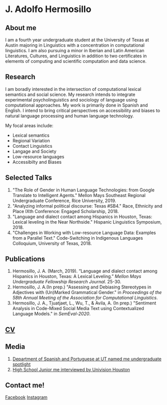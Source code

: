 
# J. Adolfo Hermosillo 
## About me
I am a fourth year undergraduate student at the University of Texas at Austin majoring in Linguistics with a concentration in computational linguistics. I am also pursuing a minor in Iberian and Latin American Literatures, Cultures, and Linguistics in addition to two certificates in elements of computing and scientific computation and data science. 

## Research 
I am boradly interested in the intersection of computational lexical semantics and social science. My research intends to integrate experimental psycholinguistics and sociology of language using computational approaches. My work is primarily done in Spanish and English. I intend to bring critical perspectives on accessibility and biases to natural language processing and human language technology.  

My focal areas include: 
- Lexical semantics
- Regional Variation
- Contact Linguistics
- Langage and Society
- Low-resource languages 
- Accessibilty and Biases

## Selected Talks
1. "The Role of Gender in Human Language Technologies: from Google Translate to Intelligent Agents." Mellon Mays Southeast Regional Undergraduate Conference, Rice University, 2019.
2. "Analyzing informal political discourse: Texas #SB4." Race, Ethnicity and Place IXth Conference: Engaged Scholarship, 2018.
3. "Language and dialect contact among Hispanics in Houston, Texas: Lexical leveling in the Near Northside." Hispanic Linguistics Symposium, 2018.
4. "Challenges in Working with Low-resource Language Data: Examples from a Parallel Text." Code-Switching in Indigenous Languages Colloquium, University of Texas, 2018.

## Publications
1. Hermosillo, J. A. (March, 2019). “Language and dialect contact among Hispanics in Houston, Texas: A Lexical Leveling.” _Mellon Mays Undergraduate Fellowship Research Journal_. 25-30. 
2. Hermosillo, J. A.(In prep.) "Assessing and Debiasing Stereotypes in Adjectives with (Un)Marked Grammatical Gender." in _Proceedings of the 58th Annual Meeting of the Association for Computational Linguistics_. 
3. Hermosillo, J. A., Tjuatjaet, L., Wu, T., & Avila, A. (In prep.) "Sentiment Analysis in Code-Mixed Social Media Text using Contextualized Language Models." in _SemEval-2020_.

## [CV](hermosillo_cv_.pdf)

## Media
1.  [Department of Spanish and Portuguese at UT named me undergraduate spotlight](https://liberalarts.utexas.edu/spanish/news/undergraduate-spotlight-jesus-adolfo-hermosillo) 
2. [High School Junior me interviewed by Univision Houston](https://www.univision.com/local/houston-kxln/noticias/educacion/jesus-hermosillo-ejemplo-de-perseverancia-video)


## Contact me!
[Facebook](https://www.facebook.com/jesus.hermosillorodriguez) [Instagram](http://instagram.com/hermosillo_17)
